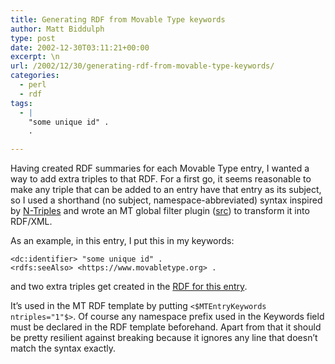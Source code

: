 ```yaml
---
title: Generating RDF from Movable Type keywords
author: Matt Biddulph
type: post
date: 2002-12-30T03:11:21+00:00
excerpt: \n
url: /2002/12/30/generating-rdf-from-movable-type-keywords/
categories:
  - perl
  - rdf
tags:
  - |
    "some unique id" .
    .

---
```

Having created RDF summaries for each Movable Type entry, I wanted a way to add extra triples to that RDF. For a first go, it seems reasonable to make any triple that can be added to an entry have that entry as its subject, so I used a shorthand (no subject, namespace-abbreviated) syntax inspired by [N-Triples][1] and wrote an MT global filter plugin ([src][2]) to transform it into RDF/XML.

<!--more-->

  
As an example, in this entry, I put this in my keywords:

`<dc:identifier> "some unique id" .`  
`<rdfs:seeAlso> <https://www.movabletype.org> .`

and two extra triples get created in the [RDF for this entry][3].

It&#8217;s used in the MT RDF template by putting `<$MTEntryKeywords ntriples="1"$>`. Of course any namespace prefix used in the Keywords field must be declared in the RDF template beforehand. Apart from that it should be pretty resilient against breaking because it ignores any line that doesn&#8217;t match the syntax exactly.

 [1]: https://www.w3.org/TR/rdf-testcases/#ntriples
 [2]: /src/ntriples.txt
 [3]: /archives/000005.rdf